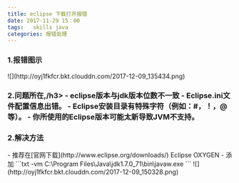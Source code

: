 ```yaml
---
title: eclipse 下载打开报错
date: 2017-11-29 15：00
tags:   skills java
categories: 报错处理
---
```

<h3>1.报错图示</h3>
![](http://oyj1fkfcr.bkt.clouddn.com/2017-12-09_135434.png)
<h3>2.问题所在,/h3>
- eclipse版本与jdk版本位数不一致
-  Eclipse.ini文件配置信息出错。
- Eclipse安装目录有特殊字符（例如：#，！，@等）。
- 你所使用的Eclipse版本可能太新导致JVM不支持。
<h3>2.解决方法</h3>
- 推荐在[官网下载](http://www.eclipse.org/downloads/) Eclipse OXYGEN
- 添加
```txt
-vm
C:\Program Files\Java\jdk1.7.0_71\bin\javaw.exe
```
![](http://oyj1fkfcr.bkt.clouddn.com/2017-12-09_150328.png)
